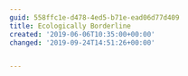 ```yaml
---
guid: 558ffc1e-d478-4ed5-b71e-ead06d77d409
title: Ecologically Borderline
created: '2019-06-06T10:35:00+00:00'
changed: '2019-09-24T14:51:26+00:00'


---
```


